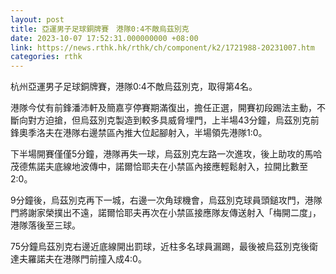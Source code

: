 ```yaml
---
layout: post
title: 亞運男子足球銅牌賽　港隊0:4不敵烏茲別克
date: 2023-10-07 17:52:31.000000000 +08:00
link: https://news.rthk.hk/rthk/ch/component/k2/1721988-20231007.htm
categories: rthk
---
```


杭州亞運男子足球銅牌賽，港隊0:4不敵烏茲別克，取得第4名。

港隊今仗有前鋒潘沛軒及簡嘉亨停賽期滿復出，擔任正選，開賽初段踢法主動，不斷向對方迫搶，但烏茲別克製造到較多具威脅埋門，上半場43分鐘，烏茲別克前鋒奧季洛夫在港隊右邊禁區內推大位起腳射入，半場領先港隊1:0。

下半場開賽僅僅5分鐘，港隊再失一球，烏茲別克左路一次進攻，後上助攻的馬哈茂德焦諾夫底線地波傳中，諾爾恰耶夫在小禁區內接應輕鬆射入，拉開比數至2:0。

9分鐘後，烏茲別克再下一城，右邊一次角球機會，烏茲別克球員頭鎚攻門，港隊門將謝家榮撲出不遠，諾爾恰耶夫再次在小禁區接應隊友傳送射入「梅開二度」，港隊落後至三球。

75分鐘烏茲別克右邊近底線開出罰球，近柱多名球員漏踢，最後被烏茲別克後衛達夫羅諾夫在港隊門前撞入成4:0。
